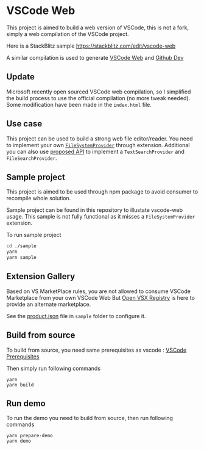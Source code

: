 # VSCode Web
This project is aimed to build a web version of VSCode, this is not a fork, simply a web compilation of the VSCode project.

Here is a StackBlitz sample 
https://stackblitz.com/edit/vscode-web


A similar compilation is used to generate [VSCode Web](https://vscode.dev) and [Github Dev](https://github.dev)
## Update
Microsoft recently open sourced VSCode web compilation, so I simplified the build process to use the official compilation (no more tweak needed).
Some modification have been made in the `index.html` file.

## Use case
This project can be used to build a strong web file editor/reader. You need to implement your own [`FileSystemProvider`](https://code.visualstudio.com/api/references/vscode-api#FileSystemProvider) through extension. 
Additional you can also use [proposed API](https://code.visualstudio.com/api/advanced-topics/using-proposed-api) to implement a `TextSearchProvider` and `FileSearchProvider`.

## Sample project
This project is aimed to be used through npm package to avoid consumer to recompile whole solution.

Sample project can be found in this repository to illustate vscode-web usage. This sample is not fully functional as it misses a `FileSystemProvider` extension.

To run sample project 
```sh
cd ./sample
yarn
yarn sample
```

## Extension Gallery
Based on VS MarketPlace rules, you are not allowed to consume VSCode Marketplace from your own VSCode Web
But [Open VSX Registry](https://open-vsx.org/) is here to provide an alternate marketplace.

See the [product.json](sample/product.json) file in `sample` folder to configure it.


## Build from source

To build from source, you need same prerequisites as vscode : 
[VSCode Prerequisites](https://github.com/microsoft/vscode/wiki/How-to-Contribute#prerequisites)

Then simply run following commands

```
yarn
yarn build
```

## Run demo

To run the demo you need to build from source, then run following commands

```
yarn prepare-demo
yarn demo
```
